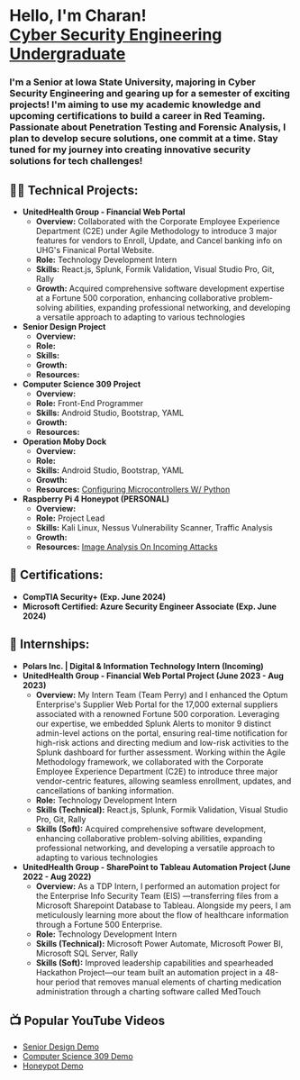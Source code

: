 <h1>Hello, I'm Charan! <br/><a href="https://www.linkedin.com/in/sri-charan-gurramkonda/">Cyber Security Engineering Undergraduate</a>

<h3>I'm a Senior at Iowa State University, majoring in Cyber Security Engineering and gearing up for a semester of exciting projects! I'm aiming to use my academic knowledge and upcoming certifications to build a career in Red Teaming. Passionate about Penetration Testing and Forensic Analysis, I plan to develop secure solutions, one commit at a time. Stay tuned for my journey into creating innovative security solutions for tech challenges!</h3> 

<h2>👨‍💻 Technical Projects:</h2>

- <b>UnitedHealth Group - Financial Web Portal</b>
  - **Overview:** Collaborated with the Corporate Employee Experience Department (C2E) under Agile Methodology to introduce 3 major features for vendors to Enroll, Update, and
    Cancel banking info on UHG's Finanical Portal Website. 
  - **Role:** Technology Development Intern
  - **Skills:** React.js, Splunk, Formik Validation, Visual Studio Pro, Git, Rally
  - **Growth:** Acquired comprehensive software development expertise at a Fortune 500 corporation, enhancing collaborative problem-solving abilities, expanding professional networking, and developing a versatile approach to adapting to various technologies
- <b>Senior Design Project</b>
  - **Overview:**  
  - **Role:** 
  - **Skills:** 
  - **Growth:**
  - **Resources:** 
- <b>Computer Science 309 Project</b>
  - **Overview:**  
  - **Role:** Front-End Programmer
  - **Skills:** Android Studio, Bootstrap, YAML
  - **Growth:**
  - **Resources:** 
- <b>Operation Moby Dock</b>
  - **Overview:**  
  - **Role:** 
  - **Skills:** Android Studio, Bootstrap, YAML
  - **Growth:**
  - **Resources:** [Configuring Microcontrollers W/ Python](https://github.com/CharanCyberFront/Moby_Dock)
- <b>Raspberry Pi 4 Honeypot (PERSONAL)</b>
  - **Overview:**  
  - **Role:** Project Lead 
  - **Skills:** Kali Linux, Nessus Vulnerability Scanner, Traffic Analysis
  - **Growth:**
  - **Resources:** [Image Analysis On Incoming Attacks]()

<h2>📝 Certifications:</h2>

- <b>CompTIA Security+ (Exp. June 2024)</b>
- <b>Microsoft Certified: Azure Security Engineer Associate (Exp. June 2024)</b>

<h2>🏢 Internships:</h2>

- <b>Polars Inc. | Digital & Information Technology Intern (Incoming)</b>
- <b>UnitedHealth Group - Financial Web Portal Project (June 2023 - Aug 2023)</b>
  - **Overview:** My Intern Team (Team Perry) and I enhanced the Optum Enterprise's Supplier Web Portal for the 17,000 external suppliers associated with a renowned Fortune 500 corporation. Leveraging our expertise, we embedded Splunk Alerts to monitor 9 distinct admin-level actions on the portal, ensuring real-time notification for high-risk actions and directing medium and low-risk activities to the Splunk dashboard for further assessment. Working within the Agile Methodology framework, we collaborated with the Corporate Employee Experience Department (C2E) to introduce three major vendor-centric features, allowing seamless enrollment, updates, and cancellations of banking information.
  - **Role:** Technology Development Intern
  - **Skills (Technical):** React.js, Splunk, Formik Validation, Visual Studio Pro, Git, Rally
  - **Skills (Soft):** Acquired comprehensive software development, enhancing collaborative problem-solving abilities, expanding professional networking, and developing a versatile approach to adapting to various technologies
- <b>UnitedHealth Group - SharePoint to Tableau Automation Project (June 2022 - Aug 2022)</b>
  - **Overview:** As a TDP Intern, I performed an automation project for the Enterprise Info Security Team (EIS) —transferring files from a Microsoft Sharepoint Database to Tableau. Alongside my peers, I am meticulously learning more about the flow of healthcare information through a Fortune 500 Enterprise. 
  - **Role:** Technology Development Intern
  - **Skills (Technical):** Microsoft Power Automate, Microsoft Power BI, Microsoft SQL Server, Rally 
  - **Skills (Soft):** Improved leadership capabilities and spearheaded Hackathon Project—our team built an automation project in a 48-hour period that removes manual elements of charting medication administration through a charting software called MedTouch

<h2>📺 Popular YouTube Videos</h2>

- [Senior Design Demo]()
- [Computer Science 309 Demo]()
- [Honeypot Demo]() 

<!--
Here are some ideas to get you started:

- 🔭 I’m currently working on ...
- 🌱 I’m currently learning ...
- 👯 I’m looking to collaborate on ...
- 🤔 I’m looking for help with ...
- 💬 Ask me about ...
- 📫 How to reach me: ...
- 😄 Pronouns: ...
- ⚡ Fun fact: ...
-->
